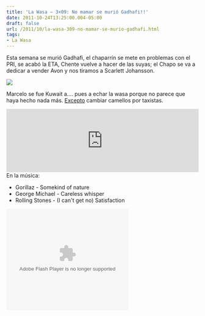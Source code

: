 ```yaml
---
title: 'La Wasa – 3×09: No mamar se murió Gadhafi!!'
date: 2011-10-24T13:25:00.004-05:00
draft: false
url: /2011/10/la-wasa-309-no-mamar-se-murio-gadhafi.html
tags: 
- La Wasa
---
```


Esta semana se murió Gadhafi, el chaparrín se mete en problemas con el PRI, se acabó la ETA, Chente vuelve a hacer de las suyas; el Chapo se va a dedicar a vender Avon y nos tiramos a Scarlett Johansson.  

[![](http://www.eluniversal.com.mx/img/2011/10/Ciu/302_ebard_kw.jpg)](http://www.eluniversal.com.mx/img/2011/10/Ciu/302_ebard_kw.jpg)

  
Marcelo se fue Kuwait a.... pues a echar la wasa porque no parece que haya hecho nada más. [Excepto](http://excelsior.com.mx/index.php?m=nota&seccion=seccion-comunidad&cat=10&id_nota=775679) cambiar camellos por taxistas.  
  
<iframe width="100%" height="166" scrolling="no" frameborder="no" src="http://w.soundcloud.com/player/?url=http%3A%2F%2Fapi.soundcloud.com%2Ftracks%2F85200296&amp;show_artwork=true"></iframe>  
En la música:  

*   Gorillaz - Somekind of nature
*   George Michael - Careless whisper
*   Rolling Stones - (I can't get no) Satisfaction 

  

<object class="BLOGGER-youtube-video" classid="clsid:D27CDB6E-AE6D-11cf-96B8-444553540000" codebase="http://download.macromedia.com/pub/shockwave/cabs/flash/swflash.cab#version=6,0,40,0" data-thumbnail-src="http://img.youtube.com/vi/ui_CNb4FUtQ/0.jpg" height="266" width="320"><param name="movie" value="http://youtube.googleapis.com/v/ui_CNb4FUtQ&amp;source=uds"><param name="bgcolor" value="#FFFFFF"><param name="allowFullScreen" value="true"><embed width="320" height="266" src="http://youtube.googleapis.com/v/ui_CNb4FUtQ&amp;source=uds" type="application/x-shockwave-flash" allowfullscreen="true"></object>